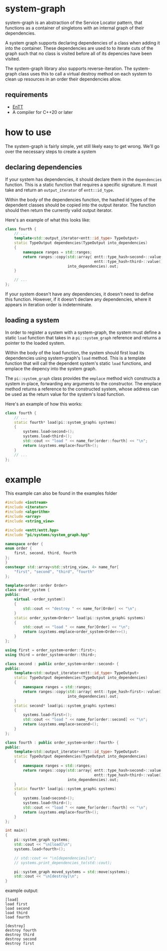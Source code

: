 # system-graph

system-graph is an abstraction of the Service Locator pattern, that functions as
a container of singletons with an internal graph of their dependencies.

A system graph supports declaring dependencies of a class when adding it into
the container. These dependencies are used to to iterate cuts of the graph such
that no class is visited before all of its depencies have been visited.

The system-graph library also supports reverse-iteration. The system-graph 
class uses this to call a virtual destroy method on each system to clean up
resources in an order their dependencies allow.

## requirements
- [EnTT](https://github.com/skypjack/entt)
- A compiler for C++20 or later

# how to use
The system-graph is fairly simple, yet still likely easy to get wrong. We'll
go over the necessary steps to create a system

## declaring dependencies
If your system has dependencies, it should declare them in the `dependencies`
function. This is a static function that requires a specific signature. It must
take and return an `output_iterator` of `entt::id_type`.

Within the body of the dependencies function, the hashed id types of the
dependent classes should be copied into the output iterator. The function
should then return the currently valid output iterator.

Here's an example of what this looks like:

```cpp
class fourth {
    // ...
    template<std::output_iterator<entt::id_type> TypeOutput>
    static TypeOutput dependencies(TypeOutput into_dependencies)
    {
        namespace ranges = std::ranges;
        return ranges::copy(std::array{ entt::type_hash<second>::value(),
                                        entt::type_hash<third>::value() },
                            into_dependencies).out;
    }

    // ...
};
```

If your system doesn't have any dependencies, it doesn't need to define this
function. However, if it doesn't declare any dependencies, where it appears in
iteration order is indeterminate.

## loading a system

In order to register a system with a system-graph, the system must define a
static `load` function that takes in a `pi::system_graph` reference and returns
a pointer to the loaded system.

Within the body of the load function, the system should first load its
dependencies using system-graph's `load` method. This is a template function
that will call the dependent system's static `load` functions, and emplace the
depency into the system graph.

The `pi::system_graph` class provides the `emplace` method wich constructs a
system in-place, forwarding any arguments to the constructor. The emplace method
returns a reference to the constructed system, whose address can be used as the
return value for the system's load function.

Here's an example of how this works:
```cpp
class fourth {
    // ...
    static fourth* load(pi::system_graph& systems)
    {
        systems.load<second>();
        systems.load<third>();
        std::cout << "load " << name_for[order::fourth] << "\n";
        return &systems.emplace<fourth>();
    }
    // ...
};
```

# example
This example can also be found in the examples folder

```cpp
#include <iostream>
#include <iterator>
#include <algorithm>
#include <array>
#include <string_view>

#include <entt/entt.hpp>
#include "pi/systems/system_graph.hpp"

namespace order {
enum order {
    first, second, third, fourth
};
}
constexpr std::array<std::string_view, 4> name_for{
    "first", "second", "third", "fourth"
};

template<order::order Order>
class order_system {
public:
    virtual ~order_system()
    {
        std::cout << "destroy " << name_for[Order] << "\n";
    }
    static order_system<Order>* load(pi::system_graph& systems)
    {
        std::cout << "load " << name_for[Order] << "\n";
        return &systems.emplace<order_system<Order>>();
    }
};

using first = order_system<order::first>;
using third = order_system<order::third>;

class second : public order_system<order::second> {
public:
    template<std::output_iterator<entt::id_type> TypeOutput>
    static TypeOutput dependencies(TypeOutput into_dependencies)
    {
        namespace ranges = std::ranges;
        return ranges::copy(std::array{ entt::type_hash<first>::value() },
                            into_dependencies).out;
    }
    static second* load(pi::system_graph& systems)
    {
        systems.load<first>();
        std::cout << "load " << name_for[order::second] << "\n";
        return &systems.emplace<second>();
    }
};

class fourth : public order_system<order::fourth> {
public:
    template<std::output_iterator<entt::id_type> TypeOutput>
    static TypeOutput dependencies(TypeOutput into_dependencies)
    {
        namespace ranges = std::ranges;
        return ranges::copy(std::array{ entt::type_hash<second>::value(),
                                        entt::type_hash<third>::value() },
                            into_dependencies).out;
    }
    static fourth* load(pi::system_graph& systems)
    {
        systems.load<second>();
        systems.load<third>();
        std::cout << "load " << name_for[order::fourth] << "\n";
        return &systems.emplace<fourth>();
    }
};

int main()
{
    pi::system_graph systems;
    std::cout << "\n[load]\n";
    systems.load<fourth>();

    // std::cout << "\n[dependencies]\n";
    // systems.print_dependencies_to(std::cout);

    pi::system_graph moved_systems = std::move(systems);
    std::cout << "\n[destroy]\n";
}
```

example output:
```
[load]
load first
load second
load third
load fourth

[destroy]
destroy fourth
destroy third
destroy second
destroy first
```
